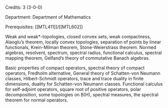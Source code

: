 Credits: 3 (3-0-0)

Department: Department of Mathematics

Prerequisites: [[MTL411]]/[[MTL602]]

Weak and weak*-topologies, closed convex sets, weak compactness, Alaoglu’s theorem, locally convex topologies, separation of points by linear functionals, Krein-Milman theorem, Stone-Weierstrass theorem. Normed algebras, resolvent, spectrum, spectral radius, functional calculus, spectral mapping theorem, Gelfand’s theory of commutative Banach algebras.

Basic properties of compact operators, spectral theory of compact operators, Fredholm alternative, General theory of Schatten-von Neumann classes, Hilbert-Schmidt operators, trace and trace duality in finite dimensions, duality for Schatten-von Neumann classes. Functional calculus for self-adjoint operators, square root of positive operators, polar decomposition, some topologies on B(H), spectral measures, the spectral theorem for normal operators.